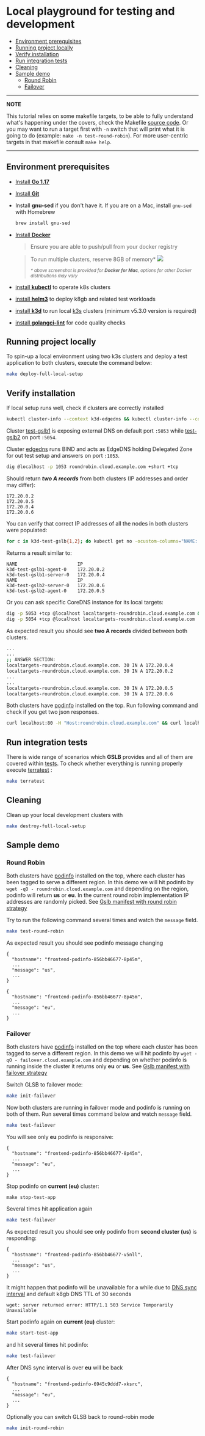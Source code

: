 <!-- omit in toc -->
# Local playground for testing and development

- [Environment prerequisites](#environment-prerequisites)
- [Running project locally](#running-project-locally)
- [Verify installation](#verify-installation)
- [Run integration tests](#run-integration-tests)
- [Cleaning](#cleaning)
- [Sample demo](#sample-demo)
  - [Round Robin](#round-robin)
  - [Failover](#failover)

 ---
**NOTE**

This tutorial relies on some makefile targets, to be able to fully understand what's happening under the covers, check the Makefile
[source code](https://github.com/k8gb-io/k8gb/blob/master/Makefile).
Or you may want to run a target first with `-n` switch that will print what it is going to do (example: `make -n test-round-robin`).
For more user-centric targets in that makefile consult `make help`.

---

## Environment prerequisites

- [Install **Go 1.17**](https://golang.org/dl/)

- [Install **Git**](https://git-scm.com/downloads)

- Install **gnu-sed** if you don't have it. If you are on a Mac, install `gnu-sed` with Homebrew
    ```sh
    brew install gnu-sed
    ```

- [Install **Docker**](https://docs.docker.com/get-docker/)
  > Ensure you are able to push/pull from your docker registry

  > To run multiple clusters, reserve 8GB of memory*
    ![](/docs/images/docker_settings.png)
      <div>
        <sup><i>* above screenshot is provided for <strong>Docker for Mac</strong>, options for other Docker distributions may vary
        </i></sup>
      </div>

 - [install **kubectl**](https://kubernetes.io/docs/tasks/tools/install-kubectl/) to operate k8s clusters

 - [install **helm3**](https://helm.sh/docs/intro/install/) to deploy k8gb and related test workloads

 - [install **k3d**](https://k3d.io/#installation) to run local [k3s](https://k3s.io/) clusters (minimum v5.3.0 version is required)

 - [install **golangci-lint**](https://golangci-lint.run/usage/install/#local-installation) for code quality checks

## Running project locally

To spin-up a local environment using two k3s clusters and deploy a test application to both clusters, execute the command below:
```sh
make deploy-full-local-setup
```

## Verify installation

If local setup runs well, check if clusters are correctly installed

```sh
kubectl cluster-info --context k3d-edgedns && kubectl cluster-info --context k3d-test-gslb1 && kubectl cluster-info --context k3d-test-gslb2
```

Cluster [test-gslb1](https://github.com/k8gb-io/k8gb/tree/master/k3d/test-gslb1.yaml) is exposing external DNS on default port `:5053`
while [test-gslb2](https://github.com/k8gb-io/k8gb/tree/master/k3d/test-gslb2.yaml) on port `:5054`.

Cluster [edgedns](https://github.com/k8gb-io/k8gb/tree/master/k3d/edge-dns.yaml) runs BIND and acts as EdgeDNS holding Delegated Zone for out test setup and answers
on port `:1053`.

```sh
dig @localhost -p 1053 roundrobin.cloud.example.com +short +tcp
```
Should return ***two A records*** from both clusters (IP addresses and order may differ):
```
172.20.0.2
172.20.0.5
172.20.0.4
172.20.0.6
```

You can verify that correct IP addresses of all the nodes in both clusters were populated:
```sh
for c in k3d-test-gslb{1,2}; do kubectl get no -ocustom-columns="NAME:.metadata.name,IP:status.addresses[0].address" --context $c; done
```

Returns a result similar to:
```
NAME                      IP
k3d-test-gslb1-agent-0    172.20.0.2
k3d-test-gslb1-server-0   172.20.0.4
NAME                      IP
k3d-test-gslb2-server-0   172.20.0.6
k3d-test-gslb2-agent-0    172.20.0.5
```

Or you can ask specific CoreDNS instance for its local targets:
```sh
dig -p 5053 +tcp @localhost localtargets-roundrobin.cloud.example.com && \
dig -p 5054 +tcp @localhost localtargets-roundrobin.cloud.example.com
```
As expected result you should see **two A records** divided between both clusters.
```sh
...
...
;; ANSWER SECTION:
localtargets-roundrobin.cloud.example.com. 30 IN A 172.20.0.4
localtargets-roundrobin.cloud.example.com. 30 IN A 172.20.0.2
...
...
localtargets-roundrobin.cloud.example.com. 30 IN A 172.20.0.5
localtargets-roundrobin.cloud.example.com. 30 IN A 172.20.0.6
```
Both clusters have [podinfo](https://github.com/stefanprodan/podinfo) installed on the top.
Run following command and check if you get two json responses.
```sh
curl localhost:80 -H "Host:roundrobin.cloud.example.com" && curl localhost:81 -H "Host:roundrobin.cloud.example.com"
```

## Run integration tests

There is wide range of scenarios which **GSLB** provides and all of them are covered within [tests](https://github.com/k8gb-io/k8gb/tree/master/terratest).
To check whether everything is running properly execute [terratest](https://terratest.gruntwork.io/) :

```sh
make terratest
```

## Cleaning

Clean up your local development clusters with
```sh
make destroy-full-local-setup
```

## Sample demo

### Round Robin

Both clusters have [podinfo](https://github.com/stefanprodan/podinfo) installed on the top, where each
cluster has been tagged to serve a different region. In this demo we will hit podinfo by `wget -qO - roundrobin.cloud.example.com` and depending
on the region, podinfo will return **us** or **eu**. In the current round robin implementation IP addresses are randomly picked.
See [Gslb manifest with round robin strategy](https://github.com/k8gb-io/k8gb/tree/master/deploy/crds/k8gb.absa.oss_v1beta1_gslb_cr.yaml)

Try to run the following command several times and watch the `message` field.
```sh
make test-round-robin
```
As expected result you should see podinfo message changing

```text
{
  "hostname": "frontend-podinfo-856bb46677-8p45m",
  ...
  "message": "us",
  ...
}
```
```text
{
  "hostname": "frontend-podinfo-856bb46677-8p45m",
  ...
  "message": "eu",
  ...
}
```

### Failover

Both clusters have [podinfo](https://github.com/stefanprodan/podinfo) installed on the top where each
cluster has been tagged to serve a different region. In this demo we will hit podinfo by `wget -qO - failover.cloud.example.com` and depending
on whether podinfo is running inside the cluster it returns only **eu** or **us**.
See [Gslb manifest with failover strategy](https://github.com/k8gb-io/k8gb/tree/master/deploy/crds/k8gb.absa.oss_v1beta1_gslb_cr_failover.yaml)

Switch GLSB to failover mode:
```sh
make init-failover
```
Now both clusters are running in failover mode and podinfo is running on both of them.
Run several times command below and watch `message` field.
```sh
make test-failover
```
You will see only **eu** podinfo is responsive:
```text
{
  "hostname": "frontend-podinfo-856bb46677-8p45m",
  ...
  "message": "eu",
  ...
}
```
Stop podinfo on **current (eu)** cluster:
```
make stop-test-app
```
Several times hit application again
```sh
make test-failover
```
As expected result you should see only podinfo from **second cluster (us)** is responding:
```text
{
  "hostname": "frontend-podinfo-856bb46677-v5nll",
  ...
  "message": "us",
  ...
}
```
It might happen that podinfo will be unavailable for a while due to
[DNS sync interval](https://github.com/k8gb-io/k8gb/pull/81) and default k8gb DNS TTL of 30 seconds
```text
wget: server returned error: HTTP/1.1 503 Service Temporarily Unavailable
```
Start podinfo again on **current (eu)** cluster:
```sh
make start-test-app
```
and hit several times hit podinfo:
```sh
make test-failover
```
After DNS sync interval is over **eu** will be back
```text
{
  "hostname": "frontend-podinfo-6945c9ddd7-xksrc",
  ...
  "message": "eu",
  ...
}
```
Optionally you can switch GLSB back to round-robin mode
```sh
make init-round-robin
```
